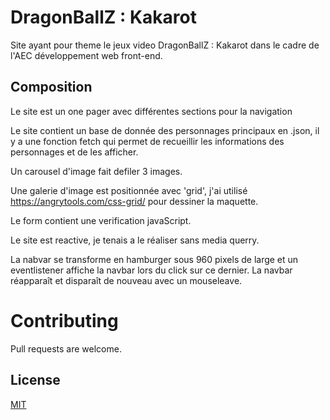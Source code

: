 # DragonBallZ : Kakarot

Site ayant pour theme le jeux video DragonBallZ : Kakarot dans le cadre de l'AEC développement web front-end.

## Composition

Le site est un one pager avec différentes sections pour la navigation

Le site contient un base de donnée des personnages principaux en .json, il y a une fonction fetch qui permet de recueillir les informations des personnages et de les afficher.

Un carousel d'image fait defiler 3 images.

Une galerie d'image est positionnée avec 'grid', j'ai utilisé https://angrytools.com/css-grid/ pour dessiner la maquette.

Le form contient une verification javaScript.

Le site est reactive, je tenais a le réaliser sans media querry.

La nabvar se transforme en hamburger sous 960 pixels de large et un eventlistener affiche la navbar lors du click sur ce dernier. 
La navbar réapparaît et disparaît de nouveau avec un mouseleave.



# Contributing

Pull requests are welcome.

## License

[MIT](https://choosealicense.com/licenses/mit/)
